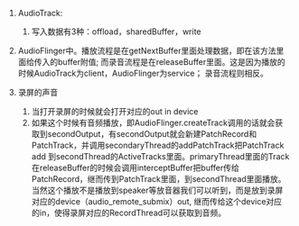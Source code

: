 1. AudioTrack:
    1. 写入数据有3种：offload，sharedBuffer，write

2. AudioFlinger中。播放流程是在getNextBuffer里面处理数据，即在该方法里面给传入的buffer附值; 而录音流程是在releaseBuffer里面。这是因为播放的时候AudioTrack为client，AudioFlinger为service； 录音流程则相反。

3. 录屏的声音
    1. 当打开录屏的时候就会打开对应的out in device
    2. 如果这个时候有音频播放，即AudioFlinger.createTrack调用的话就会获取到secondOutput，有secondOutput就会新建PatchRecord和PatchTrack，并调用secondaryThread的addPatchTrack把PatchTrack add 到secondThread的ActiveTracks里面。primaryThread里面的Track在releaseBuffer的时候会调用interceptBuffer把buffer传给PatchRecord，继而传到PatchTrack里面，到secondThread里面播放。当然这个播放不是播放到speaker等放音器我们可以听到，而是放到录屏对应的device（audio_remote_submix）out, 继而传给这个device对应的in，使得录屏对应的RecordThread可以获取到音频。